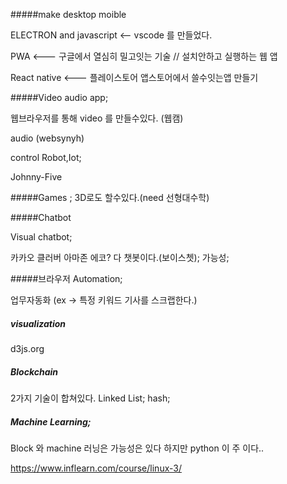 #####make desktop moible	

ELECTRON  and javascript <-- vscode 를 만들었다.

PWA <--- 구글에서 열심히 밀고잇는 기술 // 설치안하고 실행하는 웹 앱

React native <--- 플레이스토어 앱스토어에서 쓸수잇는앱 만들기

#####Video audio app;

웹브라우저를 통해 video 를 만들수있다. (웹캠)

audio (websynyh)

control Robot,Iot;

Johnny-Five

#####Games ; 3D로도 할수있다.(need 선형대수학)

#####Chatbot

Visual chatbot;

카카오 클러버 아마존 에코? 다 챗봇이다.(보이스쳇); 가능성;

#####브라우저 Automation;

업무자동화 (ex -> 특정 키워드 기사를 스크랩한다.)

##### visualization

d3js.org

##### Blockchain

2가지 기술이 합쳐있다. Linked List; hash;

##### Machine Learning;

Block 와 machine 러닝은 가능성은 있다 하지만 python 이 주 이다..





https://www.inflearn.com/course/linux-3/ 
